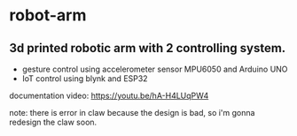 # robot-arm
## 3d printed robotic arm with 2 controlling system.
- gesture control using accelerometer sensor MPU6050 and Arduino UNO
- IoT control using blynk and ESP32 <br>

documentation video: https://youtu.be/hA-H4LUqPW4

note: there is error in claw because the design is bad, so i'm gonna redesign the claw soon.

